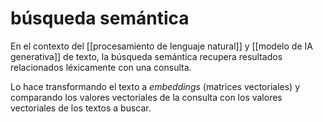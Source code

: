 # búsqueda semántica
En el contexto del [[procesamiento de lenguaje natural]] y [[modelo de IA generativa]] de texto, la búsqueda semántica recupera resultados relacionados léxicamente con una consulta.

Lo hace transformando el texto a *embeddings* (matrices vectoriales) y comparando los valores vectoriales de la consulta con los valores vectoriales de los textos a buscar.
